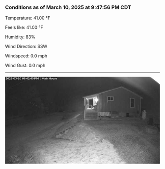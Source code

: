 ### Conditions as of March 10, 2025 at 9:47:56 PM CDT 

Temperature: 41.00 &deg;F

Feels like: 41.00 &deg;F

Humidity: 83%

Wind Direction: SSW

Windspeed: 0.0 mph

Wind Gust: 0.0 mph

---

<img src="./images/latest.jpeg"/>

